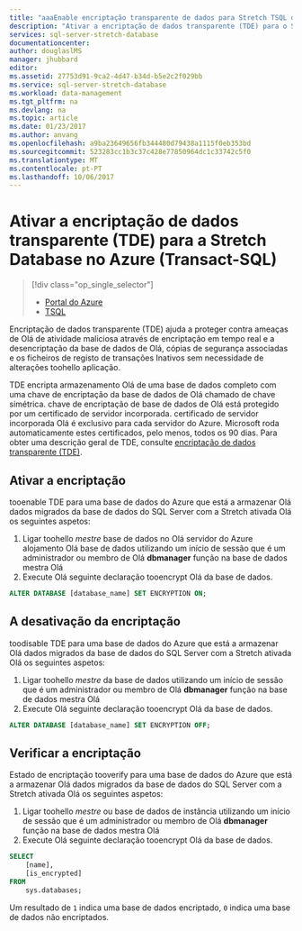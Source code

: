 ```yaml
---
title: "aaaEnable encriptação transparente de dados para Stretch TSQL de base de dados - Azure | Microsoft Docs"
description: "Ativar a encriptação de dados transparente (TDE) para o SQL Server Stretch Database no TSQL do Azure"
services: sql-server-stretch-database
documentationcenter: 
author: douglaslMS
manager: jhubbard
editor: 
ms.assetid: 27753d91-9ca2-4d47-b34d-b5e2c2f029bb
ms.service: sql-server-stretch-database
ms.workload: data-management
ms.tgt_pltfrm: na
ms.devlang: na
ms.topic: article
ms.date: 01/23/2017
ms.author: anvang
ms.openlocfilehash: a9ba23649656fb344480d79438a1115f0eb353bd
ms.sourcegitcommit: 523283cc1b3c37c428e77850964dc1c33742c5f0
ms.translationtype: MT
ms.contentlocale: pt-PT
ms.lasthandoff: 10/06/2017
---
```

# <a name="enable-transparent-data-encryption-tde-for-stretch-database-on-azure-transact-sql"></a>Ativar a encriptação de dados transparente (TDE) para a Stretch Database no Azure (Transact-SQL)
> [!div class="op_single_selector"]
> * [Portal do Azure](sql-server-stretch-database-encryption-tde.md)
> * [TSQL](sql-server-stretch-database-tde-tsql.md)
>
>

Encriptação de dados transparente (TDE) ajuda a proteger contra ameaças de Olá de atividade maliciosa através de encriptação em tempo real e a desencriptação da base de dados de Olá, cópias de segurança associadas e os ficheiros de registo de transações Inativos sem necessidade de alterações toohello aplicação.

TDE encripta armazenamento Olá de uma base de dados completo com uma chave de encriptação da base de dados de Olá chamado de chave simétrica. chave de encriptação de base de dados de Olá está protegido por um certificado de servidor incorporada. certificado de servidor incorporada Olá é exclusivo para cada servidor do Azure. Microsoft roda automaticamente estes certificados, pelo menos, todos os 90 dias. Para obter uma descrição geral de TDE, consulte [encriptação de dados transparente (TDE)].

## <a name="enabling-encryption"></a>Ativar a encriptação
tooenable TDE para uma base de dados do Azure que está a armazenar Olá dados migrados da base de dados do SQL Server com a Stretch ativada Olá os seguintes aspetos:

1. Ligar toohello *mestre* base de dados no Olá servidor do Azure alojamento Olá base de dados utilizando um início de sessão que é um administrador ou membro de Olá **dbmanager** função na base de dados mestra Olá
2. Execute Olá seguinte declaração tooencrypt Olá da base de dados.

```sql
ALTER DATABASE [database_name] SET ENCRYPTION ON;
```

## <a name="disabling-encryption"></a>A desativação da encriptação
toodisable TDE para uma base de dados do Azure que está a armazenar Olá dados migrados da base de dados do SQL Server com a Stretch ativada Olá os seguintes aspetos:

1. Ligar toohello *mestre* da base de dados utilizando um início de sessão que é um administrador ou membro de Olá **dbmanager** função na base de dados mestra Olá
2. Execute Olá seguinte declaração tooencrypt Olá da base de dados.

```sql
ALTER DATABASE [database_name] SET ENCRYPTION OFF;
```

## <a name="verifying-encryption"></a>Verificar a encriptação
Estado de encriptação tooverify para uma base de dados do Azure que está a armazenar Olá dados migrados da base de dados do SQL Server com a Stretch ativada Olá os seguintes aspetos:

1. Ligar toohello *mestre* ou base de dados de instância utilizando um início de sessão que é um administrador ou membro de Olá **dbmanager** função na base de dados mestra Olá
2. Execute Olá seguinte declaração tooencrypt Olá da base de dados.

```sql
SELECT
    [name],
    [is_encrypted]
FROM
    sys.databases;
```

Um resultado de ```1``` indica uma base de dados encriptado, ```0``` indica uma base de dados não encriptados.

<!--Anchors-->
[encriptação de dados transparente (TDE)]: https://msdn.microsoft.com/library/bb934049.aspx


<!--Image references-->

<!--Link references-->
